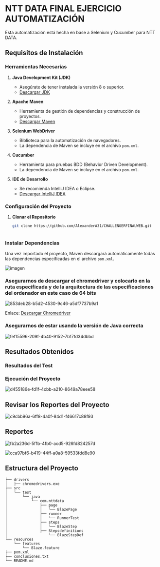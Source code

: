 # NTT DATA FINAL EJERCICIO AUTOMATIZACIÓN

Esta automatización está hecha en base a Selenium y Cucumber para NTT DATA.

## Requisitos de Instalación

### Herramientas Necesarias

1. **Java Development Kit (JDK)**
   - Asegúrate de tener instalada la versión 8 o superior.
   - [Descargar JDK](https://www.oracle.com/java/technologies/javase-downloads.html)

2. **Apache Maven**
   - Herramienta de gestión de dependencias y construcción de proyectos.
   - [Descargar Maven](https://maven.apache.org/download.cgi)

3. **Selenium WebDriver**
   - Biblioteca para la automatización de navegadores.
   - La dependencia de Maven se incluye en el archivo `pom.xml`.

4. **Cucumber**
   - Herramienta para pruebas BDD (Behavior Driven Development).
   - La dependencia de Maven se incluye en el archivo `pom.xml`.

5. **IDE de Desarrollo**
   - Se recomienda IntelliJ IDEA o Eclipse.
   - [Descargar IntelliJ IDEA](https://www.jetbrains.com/idea/download/)

### Configuración del Proyecto

1. **Clonar el Repositorio**
   ```bash
   git clone https://github.com/AlexanderA31/CHALLENGERFINALWEB.git
    
### Instalar Dependencias

Una vez importado el proyecto, Maven descargará automáticamente todas las dependencias especificadas en el archivo `pom.xml`. 

![imagen](https://github.com/user-attachments/assets/73581fbf-7511-4311-91a7-bb7f9e163f8a)


### Asegurarnos de descargar el chromedriver y colocarlo en la ruta especificada y de la arquitectura de las especificaciones del ordenador en este caso de 64 bits

![853deb28-b5d2-4530-9c46-a5df7737b9a1](https://github.com/user-attachments/assets/f925f1e0-d3f2-4d04-81b1-4c9c9087aac3)


Enlace: [Descargar Chromedriver](https://googlechromelabs.github.io/chrome-for-testing/)

### Asegurarnos de estar usando la versión de Java correcta 

![fef15596-209f-4b40-9152-7b17fd34dbbd](https://github.com/user-attachments/assets/82c3fef3-52c6-441a-a051-189e1402af05)

## Resultados Obtenidos

### Resultados del Test

### Ejecución del Proyecto 

![d455186e-fd1f-4cbb-a210-8649a78eee58](https://github.com/user-attachments/assets/a031649d-0f17-46c7-9d47-a6b94eebe6ba)


## Revisar los Reportes del Proyecto 

![c9cbb96a-6ff8-4a0f-84d1-f46617c88f93](https://github.com/user-attachments/assets/3254e4fa-f31c-4a4c-a331-34d13bc988ae)

## Reportes 

![fb2a236d-5f1b-4fb0-acd5-926fd824257d](https://github.com/user-attachments/assets/b5b63ce0-bdbb-46e4-8d3e-e93d5c71ae71)

![cca97bf6-b419-44ff-a0a8-59533fdd8e90](https://github.com/user-attachments/assets/6de32609-373d-4d15-8956-8a2a655cd316)




## Estructura del Proyecto

```plaintext
├── drivers
│   ├── chromedrivers.exe
├── src
│   └── test
│       └── java
│           └── com.nttdata
│               ├── page
│               │   └── BlazePage
│               ├── runner
│               │   └── RunnerTest
│               ├── steps
│               │   └── BlazeStep
│               ├── Stepsdefinitions
│                   └── BlazeStepDef
└── resources
    └── features
        └── Blaze.feature
├── pom.xml
├── conclusiones.txt
└── README.md
